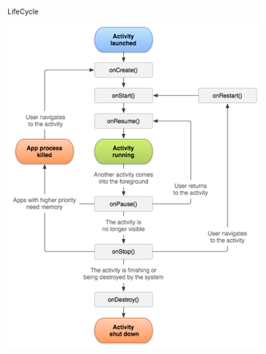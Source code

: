 LifeCycle

![Activity LifeCycle](https://github.com/akmaurya7/Text_compose_and_lifecycle/blob/master/ScreenShot/activity_lifecycle.png)
